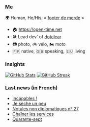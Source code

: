 ### Me

🌍 Human, He/His, « [footer de merde](https://open-time.net/post/2013/07/17/La-veritable-histoire-du-Footer-de-merde-) » 
* 🏠 https://open-time.net 
* 🛠️ Lead dev' of [dotclear](https://git.dotclear.org/dev/dotclear)
* 📷 photo, 🚲 vélo, 🏍️ moto 
* 🇫🇷 native, 🇬🇧 speaking, 🇪🇺 living

### Insights

[![GitHub Stats](https://github-readme-stats-sigma-five.vercel.app/api?username=franck-paul)](https://github.com/franck-paul)
[![GitHub Streak](https://github-readme-streak-stats.herokuapp.com?user=franck-paul)](https://git.io/streak-stats)

### Last news (in French)

<!-- BLOG-POST-LIST:START -->
- [Incapables !](https://open-time.net/post/2023/12/12/Incapables-)
- [Je sèche un peu](https://open-time.net/post/2023/12/11/Je-seche-un-peu)
- [Notules non diplomatiques n° 27](https://open-time.net/post/2023/12/10/Notules-non-diplomatiques-n-27)
- [Chaîner les services](https://open-time.net/post/2023/12/09/Chainer-les-services)
- [Quarante-sept](https://open-time.net/post/2023/12/08/Quarante-sept)
<!-- BLOG-POST-LIST:END -->
